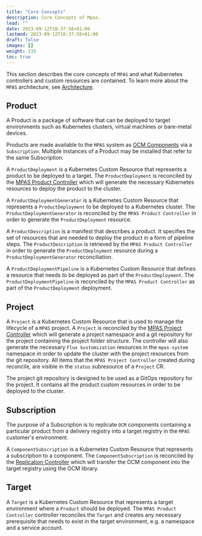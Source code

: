 ```yaml
---
title: "Core Concepts"
description: Core Concepts of Mpas.
lead: ""
date: 2023-09-12T10:37:58+01:00
lastmod: 2023-09-12T10:37:58+01:00
draft: false
images: []
weight: 133
toc: true
---
```


This section describes the core concepts of `MPAS` and what Kubernetes controllers and custom resources are contained.
To learn more about the `MPAS` architecture,
see [Architecture](https://github.com/open-component-model/MPAS/tree/main/docs/concepts).

## Product

A Product is a package of software that can be deployed to target environments such as Kubernetes clusters,
virtual machines or bare-metal devices.

Products are made available to the `MPAS` system as [OCM Components](https://github.com/open-component-model/ocm-spec/blob/main/doc/01-model/01-model.md#components-and-component-versions) via a `Subscription`.
Multiple instances of a Product may be installed that refer to the same Subscription.

A `ProductDeployment` is a Kubernetes Custom Resource that represents a product to
be deployed to a target. The `ProductDeployment` is reconciled by the [MPAS Product Controller](https://github.com/open-component-model/mpas-product-controller) which will generate the necessary Kubernetes resources to deploy the product to the cluster.

A `ProductDeploymentGenerator` is a Kubernetes Custom Resource that represents a
`ProductDeployment` to be deployed to a Kubernetes cluster. The `ProductDeploymentGenerator`
is reconciled by the `MPAS Product Controller` in order to generate the `ProductDeployment` resource.

A `ProductDescription` is a manifest that describes a product. It specifies the set
of resources that are needed to deploy the product in a form of pipeline steps.
The `ProductDescription` is retrieved by the `MPAS Product Controller` in order to
generate the `ProductDeployment` resource during a `ProductDeploymentGenerator` reconciliation.

A `ProductDeploymentPipeline` is a Kubernetes Custom Resource that defines a resource
that needs to be deployed as part of the `ProductDeployment`. The `ProductDeploymentPipeline` is
reconciled by the `MPAS Product Controller` as part of the `ProductDeployment` deployment.


## Project

A `Project` is a Kubernetes Custom Resource that is used to manage the lifecycle of
a `MPAS` project. A `Project` is reconciled by the
[MPAS Project Controller](https://github.com/open-component-model/mpas-project-controller) which
will generate a project namespace and a git repository for the project containing
the project folder structure. The controller will also generate the necessary
`Flux kustomization` resources in the `mpas-system` namespace in order to update
the cluster with the project resources from the git repository. All items that the
`MPAS Project Controller` created during reconcile, are visible in the `status` subresource
of a `Project` CR.

The project git repository is designed to be used as a GitOps repository for the
project. It contains all the product custom resources in order
to be deployed to the cluster.

## Subscription

The purpose of a Subscription is to replicate `OCM` components containing a particular
product from a delivery registry into a target registry in the `MPAS` customer's environment.

A `ComponentSubscription` is a Kubernetes Custom Resource that represents a subscription
to a component. The `ComponentSubscription` is reconciled by the
[Replication Controller](https://github.com/open-component-model/replication-controller)
which will transfer the OCM component into the target registry using the OCM library.

## Target

A `Target` is a Kubernetes Custom Resource that represents a target environment where
a `Product` should be deployed. The `MPAS Product Controller` controller reconciles the `Target`
and creates any necessary prerequisite that needs to exist in the target environment, e.g.
a namespace and a service account.
